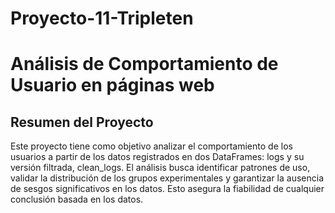 # Proyecto-11-Tripleten
# Análisis de Comportamiento de Usuario en páginas web

## Resumen del Proyecto

Este proyecto tiene como objetivo analizar el comportamiento de los usuarios a partir de los datos registrados en dos DataFrames: logs y su versión filtrada, clean_logs. El análisis busca identificar patrones de uso, validar la distribución de los grupos experimentales y garantizar la ausencia de sesgos significativos en los datos. Esto asegura la fiabilidad de cualquier conclusión basada en los datos.
